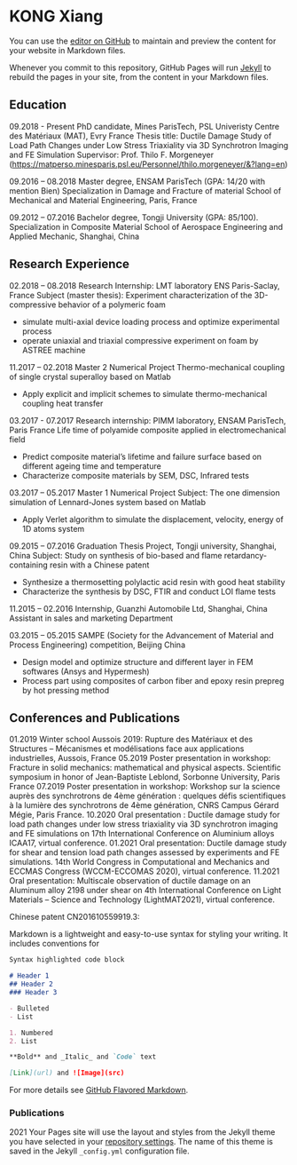 # KONG Xiang

You can use the [editor on GitHub](https://github.com/XiangKONG2333/pages/edit/main/README.md) to maintain and preview the content for your website in Markdown files.

Whenever you commit to this repository, GitHub Pages will run [Jekyll](https://jekyllrb.com/) to rebuild the pages in your site, from the content in your Markdown files.

## Education
09.2018 - Present PhD candidate, Mines ParisTech, PSL Univeristy
Centre des Matériaux (MAT), Evry France
Thesis title: Ductile Damage Study of Load Path Changes under Low Stress Triaxiality via 3D Synchrotron Imaging and FE Simulation 
Supervisor: Prof. Thilo F. Morgeneyer (https://matperso.minesparis.psl.eu/Personnel/thilo.morgeneyer/&?lang=en)

09.2016 – 08.2018 Master degree, ENSAM ParisTech (GPA: 14/20 with mention Bien) 
Specialization in Damage and Fracture of material 
School of Mechanical and Material Engineering, Paris, France 

09.2012 – 07.2016 Bachelor degree, Tongji University (GPA: 85/100).
Specialization in Composite Material
School of Aerospace Engineering and Applied Mechanic, Shanghai, China

## Research Experience
02.2018 – 08.2018 Research Internship: LMT laboratory ENS Paris-Saclay, France 
Subject (master thesis): Experiment characterization of the 3D-compressive behavior of a polymeric foam 
- simulate multi-axial device loading process and optimize experimental process 
- operate uniaxial and triaxial compressive experiment on foam by ASTREE machine 

11.2017 – 02.2018 Master 2 Numerical Project
Thermo-mechanical coupling of single crystal superalloy based on Matlab 
-	Apply explicit and implicit schemes to simulate thermo-mechanical coupling heat transfer 

03.2017 - 07.2017 Research internship: PIMM laboratory, ENSAM ParisTech, Paris France 
Life time of polyamide composite applied in electromechanical field 
-	Predict composite material’s lifetime and failure surface based on different ageing time and temperature 
-	Characterize composite materials by SEM, DSC, Infrared tests 

03.2017 – 05.2017 Master 1 Numerical Project
Subject: The one dimension simulation of Lennard-Jones system based on Matlab 
-	Apply Verlet algorithm to simulate the displacement, velocity, energy of 1D atoms system 

09.2015 – 07.2016 Graduation Thesis Project, Tongji university, Shanghai, China 
Subject: Study on synthesis of bio-based and flame retardancy-containing resin with a Chinese patent 
-	Synthesize a thermosetting polylactic acid resin with good heat stability 
-	Characterize the synthesis by DSC, FTIR and conduct LOI flame tests 

11.2015 – 02.2016 Internship, Guanzhi Automobile Ltd, Shanghai, China 
Assistant in sales and marketing Department

03.2015 – 05.2015 SAMPE (Society for the Advancement of Material and Process Engineering) competition, Beijing China 
- Design model and optimize structure and different layer in FEM softwares (Ansys and Hypermesh)
- Process part using composites of carbon fiber and epoxy resin prepreg by hot pressing method

## Conferences and Publications
01.2019 Winter school Aussois 2019: Rupture des Matériaux et des Structures – Mécanismes et modélisations face aux applications industrielles, Aussois, France 
05.2019 Poster presentation in workshop: Fracture in solid mechanics: mathematical and physical aspects. Scientific symposium in honor of Jean-Baptiste Leblond, Sorbonne University, Paris France
07.2019 Poster presentation in workshop: Workshop sur la science auprès des synchrotrons de 4ème génération : quelques défis scientifiques à la lumière des synchrotrons de 4ème génération, CNRS Campus Gérard Mégie, Paris France.
10.2020 Oral presentation : Ductile damage study for load path changes under low stress triaxiality via 3D synchrotron imaging and FE simulations on 17th International Conference on Aluminium alloys ICAA17, virtual conference.
01.2021 Oral presentation: Ductile damage study for shear and tension load path changes assessed by experiments and FE simulations. 14th World Congress in Computational and Mechanics and ECCMAS Congress (WCCM-ECCOMAS 2020), virtual conference. 
11.2021 Oral presentation: Multiscale observation of ductile damage on an Aluminum alloy 2198 under shear on 4th International Conference on Light Materials – Science and Technology (LightMAT2021), virtual conference.

Chinese patent CN201610559919.3:



Markdown is a lightweight and easy-to-use syntax for styling your writing. It includes conventions for

```markdown
Syntax highlighted code block

# Header 1
## Header 2
### Header 3

- Bulleted
- List

1. Numbered
2. List

**Bold** and _Italic_ and `Code` text

[Link](url) and ![Image](src)
```

For more details see [GitHub Flavored Markdown](https://guides.github.com/features/mastering-markdown/).

### Publications
2021 
Your Pages site will use the layout and styles from the Jekyll theme you have selected in your [repository settings](https://github.com/XiangKONG2333/pages/settings/pages). The name of this theme is saved in the Jekyll `_config.yml` configuration file.
